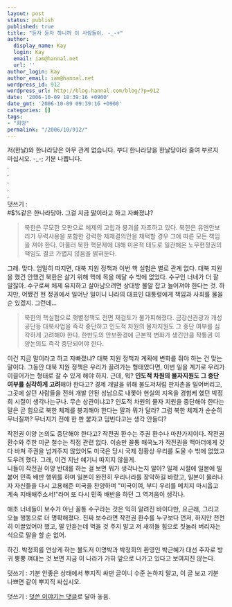 ```yaml
---
layout: post
status: publish
published: true
title: "듣자 듣자 하니까 이 사람들이. -_-+"
author:
  display_name: Kay
  login: Kay
  email: iam@hannal.net
  url: ''
author_login: Kay
author_email: iam@hannal.net
wordpress_id: 912
wordpress_url: http://blog.hannal.com/blog/?p=912
date: '2006-10-09 18:39:16 +0900'
date_gmt: '2006-10-09 09:39:16 +0900'
categories: []
tags:
- "희망"
permalink: "/2006/10/912/"
---
```

<p>저(한날)와 한나라당은 아무 관계 없습니다. 부디 한나라당을 한날당이라 줄여 부르지 마십시오. -_-; 기분 나쁩니다.<br />
.<br />
.<br />
.<br />
.<br />
.<br />
덧쓰기 :<br />
#$%같은 한나라당아. 그걸 지금 <a href="http://www.hannara.or.kr/hannara/hopenews/topNewsView.jsp?no=14109">말</a>이라고 하고 자빠졌냐?</p>
<blockquote><p>북한은 무모한 오판으로 체제의 고립과 붕괴를 자초하고 있다. 북한은 유엔안보리가 무력사용을 포함한 강력한 제재결의안을 채택할 경우 그에 따른 모든 책임을 져야 한다. 아울러 북한 핵문제에 대해 미온적 태도로 일관해온 노무현정권의 책임도 결코 가볍지 않음을 밝혀둔다.</p></blockquote>
<p>그래. 맞다. 엄밀히 따지면, 대북 지원 정책과 이번 핵 실험은 별로 관계 없다. 대북 지원을 했건 안했건 북한은 살기 위해 핵에 목을 메달 수 밖에 없었다. 수구인 너네가 더 잘 알잖아. 수구로써 체제 유지하고 살아남으려면 상대방 불알 잡고 늘어져야 한다는 것. 하지만, 어쨌건 현 정권에서 일어난 일이니 나라의 대표인 대통령에게 책임과 사죄를 물을 순 있겠지. 그런데...</p>
<blockquote><p>북한의 핵실험으로 햇볕정책도 전면 재검토가 불가피해졌다. 금강산관광과 개성공단등 대북사업을 즉각 중단하고 인도적 차원의 물자지원도 그 중단 여부를 심각하게 고려해야 한다. 한반도의 안보환경에 근본적 변화가 생긴만큼 작통권 이양논의도 즉각 중단되어야 한다.</p></blockquote>
<p>이건 지금 말이라고 하고 자빠졌냐? 대북 지원 정책과 계획에 변화를 줘야 하는 건 맞는 말이다. 그동안 대북 지원 정책은 우리가 끌려가는 형태였다면, 이번 일을 계기로 우리가 이끌어가는 형태로 갈 수 있게 해야 하지. 근데, 뭐? <strong>인도적 차원의 물자지원도 그 중단 여부를 심각하게 고려</strong>해야 한다고? 경제 개발을 위해 불도저처럼 판자촌을 밀어버리고, 그곳에 살던 사람들을 전혀 개발 안된 성남으로 내쫓아 현실의 지옥을 경험케 했던 박정희 시절이 생각나는구나. 무슨 상관이냐고? 인도적 차원의 물자 지원을 중단해야 한다는 말은 곧 힘으로 북한 체제를 붕괴해야 한다는 말과 뭐가 달라? 그럼 북한 체제가 순순히 무너질까? 무너지기 전에 한 판 붙자고 덤빈다고는 생각 안들디?</p>
<p>작전권 이양 논의도 중단해야 한다고? 작전권 환수는 주권 환수나 마찬가지이다. 작전권 환수와 주한 미군 철수는 직접 관련 없다. 이승만 꼴통 매국노가 작전권을 맥아더에게 갖다 바쳐 주권을 넘겨주지 않았어도 미국은 당시 국제 정황상 우리를 도울 수 밖에 없었고 도우려 했다. 그래, 이건 지난 얘기니 따지지 않을게.<br />
니들이 작전권 이양 반대를 하는 걸 보면 뭐가 생각나는지 알아? 일제 시절에 일본에 빌붙어 민족 배반 행위를 하며 일본이 완전히 우리나라를 장악하길 바랐고, 일본이 물러나자 자신들을 다시 고용해준 미국을 찬양하며 "미국이여, 부디 우리를 메치지 마시옵고 계속 지배해주소서!"라며 또 다시 민족 배반을 하던 그 역겨움이 생각나.</p>
<p>애초 너네들이 보수가 아닌 꼴통 수구라는 것은 익히 알려진 바이다만, 요근래, 그리고 오늘 행동으로 더 명확해졌다. 진짜 보수라면 작전권 환수를 누구보다 먼저, 하지만 천천히 이끌었어야 했고, 말 안듣는데 먹을 것 주지 말고 저 새끼들 힘으로 짓눌러 버리자는 식으로 말을 할 순 없어.</p>
<p>하긴. 박정희를 연상케 하는 불도저 이명박과 박정희의 환영인 박근혜가 대선 주자로 방귀 뿡뿡 껴대는 것 보면 지금 이 나라가 가히 앞으로 나가고 있다고 보여지진 않는다.</p>
<p>덧쓰기 : 기분 안좋은 상태에서 뿌지직 싸댄 글이니 수준 논하지 말고, 이 글 보고 기분 나쁘면 같이 뿌지직 싸십시오.</p>
<p>덧쓰기 : <a href="http://blog.hannal.com/912/#comment-9499">덧쓴 이야기는 댓글</a>로 달아 놓음.</p>
